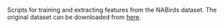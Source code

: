 Scripts for training and extracting features from the NABirds dataset. The original dataset can be downloaded from [here](http://dl.allaboutbirds.org/nabirds).  

